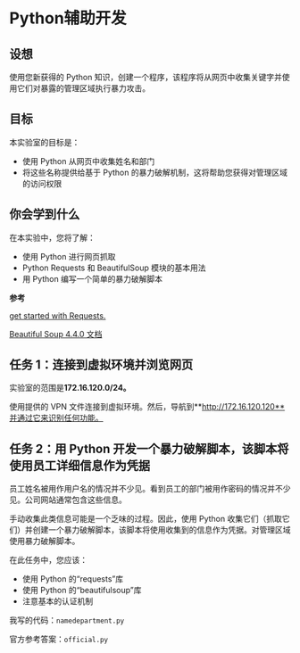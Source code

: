# Python辅助开发

## 设想

使用您新获得的 Python 知识，创建一个程序，该程序将从网页中收集关键字并使用它们对暴露的管理区域执行暴力攻击。

## 目标

本实验室的目标是：

- 使用 Python 从网页中收集姓名和部门
- 将这些名称提供给基于 Python 的暴力破解机制，这将帮助您获得对管理区域的访问权限

## 你会学到什么

在本实验中，您将了解：

- 使用 Python 进行网页抓取
- Python Requests 和 BeautifulSoup 模块的基本用法
- 用 Python 编写一个简单的暴力破解脚本

**参考**

[get started with Requests.](https://docs.python-requests.org/en/master/user/quickstart/#make-a-request)

[Beautiful Soup 4.4.0 文档](https://www.crummy.com/software/BeautifulSoup/bs4/doc.zh/)



## 任务 1：连接到虚拟环境并浏览网页

实验室的范围是**172.16.120.0/24。**

使用提供的 VPN 文件连接到虚拟环境。然后，导航到**http://172.16.120.120**并通过它来识别任何功能。



## 任务 2：用 Python 开发一个暴力破解脚本，该脚本将使用员工详细信息作为凭据

员工姓名被用作用户名的情况并不少见。看到员工的部门被用作密码的情况并不少见。公司网站通常包含这些信息。

手动收集此类信息可能是一个乏味的过程。因此，使用 Python 收集它们（抓取它们）并创建一个暴力破解脚本，该脚本将使用收集到的信息作为凭据。对管理区域使用暴力破解脚本。

在此任务中，您应该：

- 使用 Python 的“requests”库
- 使用 Python 的“beautifulsoup”库
- 注意基本的认证机制



我写的代码：`namedepartment.py`

官方参考答案：`official.py`
